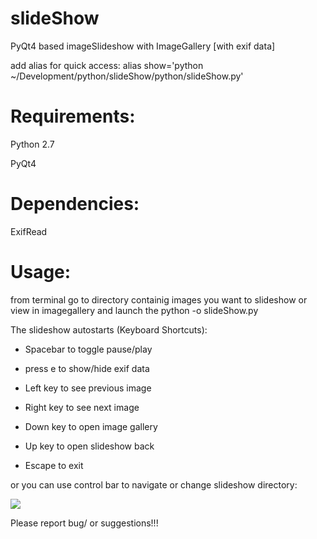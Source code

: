 slideShow
=========

PyQt4 based imageSlideshow with ImageGallery [with exif data]

add alias for quick access: alias show='python ~/Development/python/slideShow/python/slideShow.py'

Requirements:
============
Python 2.7 

PyQt4

Dependencies:
============ 

ExifRead

Usage:
=====
from terminal go to directory containig images you want to slideshow or view in imagegallery
and launch the python -o slideShow.py

The slideshow autostarts (Keyboard Shortcuts):
* Spacebar to toggle pause/play

* press e to show/hide exif data

* Left key to see previous image

* Right key to see next image

* Down key to open image gallery

* Up key to open slideshow back

* Escape to exit

or you can use control bar to navigate or change slideshow directory: 

![](https://fbcdn-sphotos-h-a.akamaihd.net/hphotos-ak-ash3/1521566_10202708210403365_1852678861_n.jpg)


Please report bug/ or suggestions!!!



